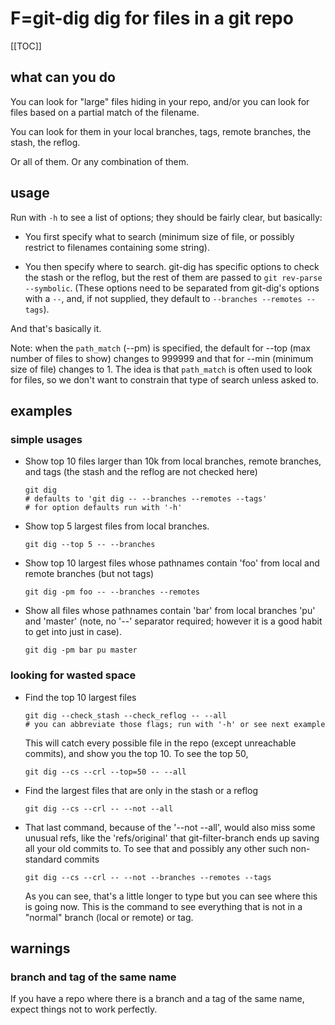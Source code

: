 # F=git-dig dig for files in a git repo

[[TOC]]

## what can you do

You can look for "large" files hiding in your repo, and/or you can look for
files based on a partial match of the filename.

You can look for them in your local branches, tags, remote branches, the
stash, the reflog.

Or all of them.  Or any combination of them.

## usage

Run with `-h` to see a list of options; they should be fairly clear, but
basically:

  * You first specify what to search (minimum size of file, or possibly
    restrict to filenames containing some string).

  * You then specify where to search.  git-dig has specific options to check
    the stash or the reflog, but the rest of them are passed to `git
    rev-parse --symbolic`.  (These options need to be separated from git-dig's
    options with a `--`, and, if not supplied, they default to `--branches
    --remotes --tags`).

And that's basically it.

Note: when the `path_match` (--pm) is specified, the default for --top (max
number of files to show) changes to 999999 and that for --min (minimum size of
file) changes to 1.  The idea is that `path_match` is often used to look for
files, so we don't want to constrain that type of search unless asked to.

## examples

### simple usages

  * Show top 10 files larger than 10k from local branches, remote branches,
    and tags (the stash and the reflog are not checked here)

        git dig
        # defaults to 'git dig -- --branches --remotes --tags'
        # for option defaults run with '-h'

  * Show top 5 largest files from local branches.

        git dig --top 5 -- --branches

  * Show top 10 largest files whose pathnames contain 'foo' from local and
    remote branches (but not tags)

        git dig -pm foo -- --branches --remotes

  * Show all files whose pathnames contain 'bar' from local branches 'pu' and
    'master' (note, no '--' separator required; however it is a good habit to
    get into just in case).

        git dig -pm bar pu master

### looking for wasted space

  * Find the top 10 largest files

        git dig --check_stash --check_reflog -- --all
        # you can abbreviate those flags; run with '-h' or see next example

    This will catch every possible file in the repo (except unreachable
    commits), and show you the top 10.  To see the top 50,

        git dig --cs --crl --top=50 -- --all

  * Find the largest files that are only in the stash or a reflog

        git dig --cs --crl -- --not --all

  * That last command, because of the '--not --all', would also miss some
    unusual refs, like the 'refs/original' that git-filter-branch ends up
    saving all your old commits to.  To see that and possibly any other such
    non-standard commits

        git dig --cs --crl -- --not --branches --remotes --tags

    As you can see, that's a little longer to type but you can see where this
    is going now.  This is the command to see everything that is not in a
    "normal" branch (local or remote) or tag.

## warnings

### branch and tag of the same name

If you have a repo where there is a branch and a tag of the same name, expect
things not to work perfectly.
